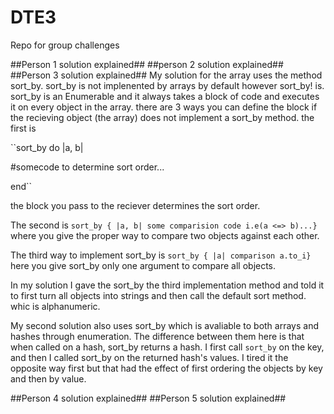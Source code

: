 # DTE3
Repo for group challenges

##Person 1 solution explained##
##person 2 solution explained##
##Person 3 solution explained##
My solution for the array uses the method sort_by. sort_by is not implenented by arrays by default however sort_by! is. sort_by is an Enumerable and it always takes a block of code and executes it on every object in the array. there are 3 ways you can define the block if the recieving object (the array) does not implement a sort_by method. the first is  

``sort_by do |a, b|

  #somecode to determine sort order...
  
end``

the block you pass to the reciever determines the sort order.

The second is ``sort_by { |a, b| some comparision code i.e(a <=> b)...} `` where you give the proper way to compare two objects against each other. 

The third way to implement sort_by is ``sort_by { |a| comparison a.to_i}`` here you give sort_by only one argument to compare all objects. 

In my solution I gave the sort_by the third implementation method and told it to first turn all objects into strings and then call the default sort method. whic is alphanumeric.  

My second solution also uses sort_by which is avaliable to both arrays and hashes through enumeration. The difference between them here is that when called on a hash, sort_by returns a hash. I first call ``sort_by`` on the key, and then I called sort_by on the returned hash's values. I tired it the opposite way first but that had the effect of first ordering the objects by key and then by value. 

##Person 4 solution explained##
##Person 5 solution explained##
